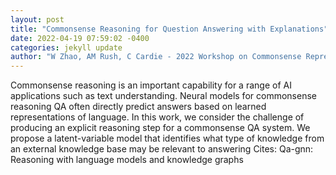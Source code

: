 ```yaml
--- 
layout: post 
title: "Commonsense Reasoning for Question Answering with Explanations" 
date: 2022-04-19 07:59:02 -0400 
categories: jekyll update 
author: "W Zhao, AM Rush, C Cardie - 2022 Workshop on Commonsense Representation and , 2022" 
--- 
```

Commonsense reasoning is an important capability for a range of AI applications such as text understanding. Neural models for commonsense reasoning QA often directly predict answers based on learned representations of language. In this work, we consider the challenge of producing an explicit reasoning step for a commonsense QA system. We propose a latent-variable model that identifies what type of knowledge from an external knowledge base may be relevant to answering Cites: Qa-gnn: Reasoning with language models and knowledge graphs